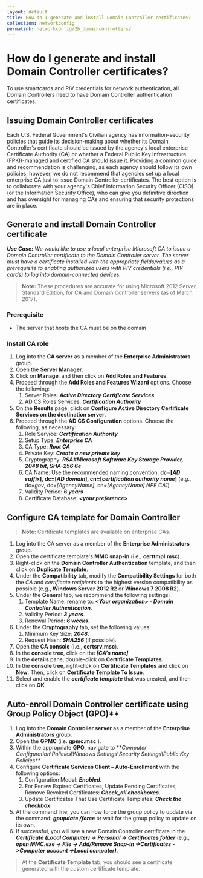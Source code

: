 ```yaml
---
layout: default
title: How do I generate and install Domain Controller certificates?
collection: networkconfig
permalink: networkconfig/2b_domaincontrollers/
---
```

# How do I generate and install Domain Controller certificates?

To use smartcards and PIV credentials for network authentication, all Domain Controllers need to have Domain Controller authentication certificates.

## Issuing Domain Controller certificates

Each U.S. Federal Government's Civilian agency has information-security policies that guide its decision-making about whether its Domain Controller's <!-- More than one DC? More than one certificate possible? -->certificate should be issued by the agency's local enterprise Certificate Authority (CA) or whether a Federal Public Key Infrastructure (FPKI)-managed and certified CA should issue it. Providing a common guide and recommendation is challenging, as each agency should follow its own policies; however, we do not recommend that agencies set up a local enterprise CA just to issue Domain Controller certificates. The best option is to collaborate with your agency's Chief Information Security Officer (CISO) (or the Information Security Office), who can give you definitive direction and has oversight for managing CAs and ensuring that security protections are in place.

## Generate and install Domain Controller certificate

_**Use Case:** We would like to use a local enterprise Microsoft CA to issue a Domain Controller certificate to the Domain Controller server. The server must have a certificate installed with the appropriate fields/values as a prerequisite to enabling authorized users with PIV credentials (i.e., PIV cards) to log into domain-connected devices._

  > **Note:** These procedures are accurate for using Microsoft 2012 Server, Standard Edition, for CA and Domain Controller servers (as of March 2017).

### Prerequisite

  * The server that hosts the CA must be on the domain

### Install CA role

  1. Log into the **CA server** as a member of the **Enterprise Administrators** group.
  2. Open the **Server Manager**.
  3. Click on **Manage**, and then click on **Add Roles and Features**.
  4. Proceed through the **Add Roles and Features Wizard** options. Choose the following:
     1. Server Roles: **_Active Directory Certificate Services_**
     2. AD CS Roles Services: **_Certification Authority_** 
  5. On the **Results** page, click on **Configure Active Directory Certificate Services on the destination server**.
  6. Proceed through the **AD CS Configuration** options. Choose the following, as necessary:
     1. Role Service: **_Certification Authority_** 
     2. Setup Type: **_Enterprise CA_** 
     3. CA Type: **_Root CA_**
     4. Private Key: **_Create a new private key_** 
     5. Cryptography: **_RSA#Microsoft Software Key Storage Provider, 2048 bit, SHA-256 6e_**
     6. CA Name: Use the recommended naming convention:
        **dc=[_AD suffix_], dc=[_AD domain_], cn=[_certification authority name_]** 
        (e.g., dc=_gov_, dc=_[AgencyName]_, cn=_[AgencyName]_ _NPE_ _CA1_) 
     7. Validity Period: **_6 years_** 
     8. Certificate Database: **_&lt;your preference&gt;_** 

## Configure CA template for Domain Controller

  > **Note:** Certificate templates are available on enterprise CAs.

  1. Log into the CA server as a member of the **Enterprise Administrators** group.
  2. Open the certificate template's **MMC snap-in** (i.e., **certtmpl.msc**). 
  3. Right-click on the **Domain Controller Authentication** template, and then click on **Duplicate Template**.
  4. Under the **Compatibility** tab, modify the **Compatibility Settings** for both the _CA_ and _certificate recipients_ to the highest version compatibility as possible (e.g., **Windows Server 2012 R2** or **Windows 7 2008 R2**).
  5. Under the **General** tab, we recommend the following settings:
     1. Template Name:  rename to:  **_&lt;Your organization&gt; - Domain Controller Authentication_**.
     2. Validity Period:  **_3 years_**.
     3. Renewal Period:  **_6 weeks_**.
  6. Under the **Cryptography** tab, set the following values:
     1. Minimum Key Size:  **_2048_**.
     2. Request Hash:  **_SHA256_** (if possible).
  7. Open the **CA console** (i.e., **certsrv.msc**).
  8. In the **console tree**, click on the **_[CA's name]_**.
  9. In the **details** pane, double-click on **Certificate Templates**.
 10. In the **console tree**, right-click on **Certificate Templates** and click on **New**. Then, click on **Certificate Template To Issue**.
 11. Select and enable the **_certificate template_** that was created, and then click on **OK**

## Auto-enroll Domain Controller certificate using Group Policy Object (GPO)**

  1. Log into the **Domain Controller server** as a member of the **Enterprise Administrators** group.
  2. Open the **GPMC** (i.e. **gpmc.msc** ).
  3. Within the appropriate **GPO**, navigate to **_Computer Configuration\Policies\Windows Settings\Security Settings\Public Key Policies\**_
  4. Configure **Certificate Services Client – Auto-Enrollment** with the following options:
     1. Configuration Model: **_Enabled_**.
     2. For Renew Expired Certificates, Update Pending Certificates, Remove Revoked Certificates: **_Check_all checkboxes_**.
     3. Update Certificates That Use Certificate Templates: **_Check the checkbox_**.
  5. At the command line, you can now force the group policy to update via the command: **_gpupdate /force_** or wait for the group policy to update on its own.
  6. If successful, you will see a new Domain Controller certificate in the **_Certificate (Local Computer) -&gt; Personal -&gt; Certificates folder_** (e.g., **_open MMC.exe -&gt; File -&gt; Add/Remove Snap-in -&gt;Certificates -&gt;Computer account -&gt;Local computer)_**.
  
  > At the **Certificate Template** tab, you should see a certificate generated with the custom certificate template.
